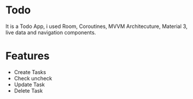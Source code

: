 # Todo
It is a Todo App, i used Room, Coroutines, MVVM Architecuture, Material 3, live data and navigation components.

# Features 
* Create Tasks
* Check uncheck
* Update Task
* Delete Task  

